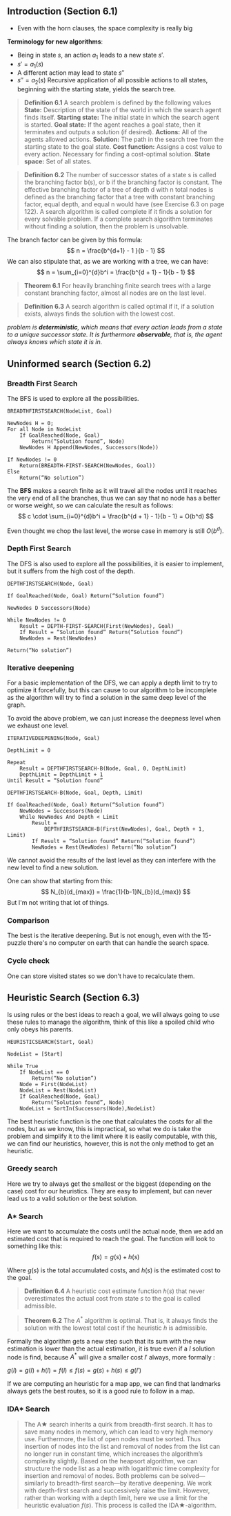 ## Introduction (Section 6.1)
- Even with the horn clauses, the space complexity is really big

**Terminology for new algorithms**:
- Being in state $s$, an action $a_{1}$ leads to a new state $s'$.
- $s' = a_{1}(s)$
- A different action may lead to state $s''$
- $s'' = a_{2}(s)$
Recursive application of all possible actions to all states, beginning with the starting state, yields the search tree.

> **Definition 6.1** A search problem is defined by the following values 
> **State:** Description of the state of the world in which the search agent finds itself. 
> **Starting state:** The initial state in which the search agent is started. 
> **Goal state:** If the agent reaches a goal state, then it terminates and outputs a solution (if desired). 
> **Actions:** All of the agents allowed actions. 
> **Solution:** The path in the search tree from the starting state to the goal state. 
> **Cost function:** Assigns a cost value to every action. Necessary for finding a cost-optimal solution. 
> **State space:** Set of all states.

> **Definition 6.2** 
> The number of successor states of a state s is called the branching factor b(s), or b if the branching factor is constant.
> The effective branching factor of a tree of depth d with n total nodes is defined as the branching factor that a tree with constant branching factor, equal depth, and equal n would have (see Exercise 6.3 on page 122). 
> A search algorithm is called complete if it finds a solution for every solvable problem. If a complete search algorithm terminates without finding a solution, then the problem is unsolvable.

The branch factor can be given by this formula:
$$
n = \frac{b^{d+1} - 1 }{b - 1}
$$
We can also stipulate that, as we are working with a tree, we can have:
$$
n = \sum_{i=0}^{d}b^i = \frac{b^{d + 1} - 1}{b - 1}
$$

> **Theorem 6.1** For heavily branching finite search trees with a large constant branching factor, almost all nodes are on the last level.

> **Definition 6.3** A search algorithm is called optimal if it, if a solution exists, always finds the solution with the lowest cost.

*problem is **deterministic**, which means that every action leads from a state to a unique successor state. It is furthermore **observable**, that is, the agent always knows which state it is in.*

## Uninformed search (Section 6.2)

### Breadth First Search

The BFS is used to explore all the possibilities.

```
BREADTHFIRSTSEARCH(NodeList, Goal)

NewNodes H = 0; 
For all Node in NodeList 
	If GoalReached(Node, Goal) 
		Return(“Solution found”, Node) 
	NewNodes H Append(NewNodes, Successors(Node)) 

If NewNodes != 0
	Return(BREADTH-FIRST-SEARCH(NewNodes, Goal)) 
Else 
	Return(“No solution”)
```

The **BFS** makes a search finite as it will travel all the nodes until it reaches the very end of all the branches, thus we can say that no node has a better or worse weight, so we can calculate the result as follows:
$$
c \cdot \sum_{i=0}^{d}b^i = \frac{b^{d + 1} - 1}{b - 1} = O(b^d)
$$

Even thought we chop the last level, the worse case in memory is still $O(b^d)$.

### Depth First Search

The DFS is also used to explore all the possibilities, it is easier to implement, but it suffers from the high cost of the depth.

```
DEPTHFIRSTSEARCH(Node, Goal) 

If GoalReached(Node, Goal) Return(“Solution found”) 

NewNodes D Successors(Node) 

While NewNodes != 0
	Result = DEPTH-FIRST-SEARCH(First(NewNodes), Goal) 
	If Result = “Solution found” Return(“Solution found”)
	NewNodes = Rest(NewNodes) 

Return(“No solution”)
```

### Iterative deepening

For a basic implementation of the DFS, we can apply a depth limit to try to optimize it forcefully, but this can cause to our algorithm to be incomplete as the algorithm will try to find a solution in the same deep level of the graph.

To avoid the above problem, we can just increase the deepness level when we exhaust one level.

```
ITERATIVEDEEPENING(Node, Goal) 

DepthLimit = 0 

Repeat 
	Result = DEPTHFIRSTSEARCH-B(Node, Goal, 0, DepthLimit) 
	DepthLimit = DepthLimit + 1 
Until Result = “Solution found”
```

```
DEPTHFIRSTSEARCH-B(Node, Goal, Depth, Limit) 

If GoalReached(Node, Goal) Return(“Solution found”) 
	NewNodes = Successors(Node) 
	While NewNodes And Depth < Limit 
		Result = 
			DEPTHFIRSTSEARCH-B(First(NewNodes), Goal, Depth + 1, Limit) 
		If Result = “Solution found” Return(“Solution found”) 
		NewNodes = Rest(NewNodes) Return(“No solution”)
```

We cannot avoid the results of the last level as they can interfere with the new level to find a new solution.

One can show that starting from this:
$$
N_{b}(d_{max}) = \frac{1}{b-1}N_{b}(d_{max})
$$
But I'm not writing that lot of things.

### Comparison

The best is the iterative deepening. But is not enough, even with the 15-puzzle there's no computer on earth that can handle the search space.

### Cycle check

One can store visited states so we don't have to recalculate them.

## Heuristic Search (Section 6.3)

Is using rules or the best ideas to reach a goal, we will always going to use these rules to manage the algorithm, think of this like a spoiled child who only obeys his parents.
```
HEURISTICSEARCH(Start, Goal) 

NodeList = [Start] 

While True 
	If NodeList == 0
		Return(“No solution”) 
	Node = First(NodeList) 
	NodeList = Rest(NodeList) 
	If GoalReached(Node, Goal) 
		Return(“Solution found”, Node) 
	NodeList = SortIn(Successors(Node),NodeList)
```

The best heuristic function is the one that calculates the costs for all the nodes, but as we know, this is impractical, so what we do is take the problem and simplify it to the limit where it is easily computable, with this, we can find our heuristics, however, this is not the only method to get an heuristic.

### Greedy search

Here we try to always get the smallest or the biggest (depending on the case) cost for our heuristics. They are easy to implement, but can never lead us to a valid solution or the best solution.

### A* Search

Here we want to accumulate the costs until the actual node, then we add an estimated cost that is required to reach the goal. The function will look to something like this:
$$
f(s) = g(s) + h(s)
$$

Where $g(s)$ is the total accumulated costs, and $h(s)$ is the estimated cost to the goal.

> **Definition 6.4** A heuristic cost estimate function $h(s)$ that never overestimates the actual cost from state $s$ to the goal is called admissible.

> **Theorem 6.2** The $A^*$ algorithm is optimal. That is, it always finds the solution with the lowest total cost if the heuristic $h$ is admissible.

Formally the algorithm gets a new step such that its sum with the new estimation is lower than the actual estimation, it is true even if a $l$ solution node is find, because $A^*$ will give a smaller cost $l'$ always, more formally :

$g(l) = g(l) + h(l) = f(l) \le f(s) = g(s) + h(s) \le g(l')$

If we are computing an heuristic for a map app, we can find that landmarks always gets the best routes, so it is a good rule to follow in a map.

### IDA* Search

> The A★ search inherits a quirk from breadth-first search. It has to save many nodes in memory, which can lead to very high memory use. Furthermore, the list of open nodes must be sorted. Thus insertion of nodes into the list and removal of nodes from the list can no longer run in constant time, which increases the algorithm’s complexity slightly. Based on the heapsort algorithm, we can structure the node list as a heap with logarithmic time complexity for insertion and removal of nodes. Both problems can be solved—similarly to breadth-first search—by iterative deepening. We work with depth-first search and successively raise the limit. However, rather than working with a depth limit, here we use a limit for the heuristic evaluation $f (s)$. This process is called the IDA★-algorithm.


